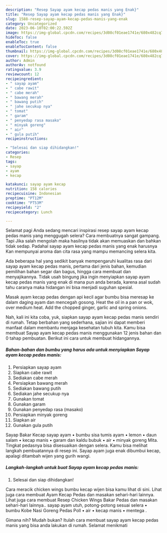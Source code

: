 ```yaml
---
description: "Resep Sayap ayam kecap pedas manis yang Enak}"
title: "Resep Sayap ayam kecap pedas manis yang Enak}"
slug: 1588-resep-sayap-ayam-kecap-pedas-manis-yang-enak
category: Uncategorized
date: 2023-06-10T02:00:22.592Z
image: https://img-global.cpcdn.com/recipes/3d08cf01eae1741e/680x482cq70/sayap-ayam-kecap-pedas-manis-foto-resep-utama.jpg
hideToc: false
enableToc: true
enableTocContent: false
thumbnail: https://img-global.cpcdn.com/recipes/3d08cf01eae1741e/680x482cq70/sayap-ayam-kecap-pedas-manis-foto-resep-utama.jpg
cover: https://img-global.cpcdn.com/recipes/3d08cf01eae1741e/680x482cq70/sayap-ayam-kecap-pedas-manis-foto-resep-utama.jpg
author: Admin
authorAv: notfound
ratingvalue: 3.9
reviewcount: 12
recipeingredient:
- " sayap ayam"
- " cabe rawit"
- " cabe merah"
- " bawang merah"
- " bawang putih"
- " jahe secukup nya"
- " tomat"
- " garam"
- " penyedap rasa masako"
- " minyak goreng"
- " air"
- " gula putih"
recipeinstructions:

- "Selesai dan siap dihidangkan!"
categories:
- Resep
tags:
- sayap
- ayam
- kecap

katakunci: sayap ayam kecap 
nutrition: 158 calories
recipecuisine: Indonesian
preptime: "PT12M"
cooktime: "PT53M"
recipeyield: "2"
recipecategory: Lunch

---
```



Selamat pagi Anda sedang mencari inspirasi resep sayap ayam kecap pedas manis yang menggugah selera? Cara membuatnya sangat gampang. Tapi Jika salah mengolah maka hasilnya tidak akan memuaskan dan bahkan tidak sedap. Padahal sayap ayam kecap pedas manis yang enak harusnya Kan mempunyai aroma dan cita rasa yang mampu memancing selera kita.


Ada beberapa hal yang sedikit banyak mempengaruhi kualitas rasa dari sayap ayam kecap pedas manis, pertama dari jenis bahan, kemudian pemilihan bahan segar dan bagus, hingga cara membuat dan menyajikannya. Tidak usah bingung jika ingin menyiapkan sayap ayam kecap pedas manis yang enak di mana pun anda berada, karena asal sudah tahu caranya maka hidangan ini bisa menjadi suguhan spesial.

Masak ayam kecap pedas dengan api kecil agar bumbu bisa meresap ke dalam daging ayam dan mencegah gosong. Heat the oil in a pan or wok, over medium heat. Add the chopped ginger, garlic and spring onions.


Nah, kali ini kita coba, yuk, siapkan sayap ayam kecap pedas manis sendiri di rumah. Tetap berbahan yang sederhana, sajian ini dapat memberi manfaat dalam membantu menjaga kesehatan tubuh kita. Kamu bisa membuat Sayap ayam kecap pedas manis menggunakan 12 jenis bahan dan 0 tahap pembuatan. Berikut ini cara untuk membuat hidangannya.

<!--inarticleads1-->

##### Bahan-bahan dan bumbu yang harus ada untuk menyiapkan Sayap ayam kecap pedas manis:

1. Persiapkan  sayap ayam
1. Siapkan  cabe rawit
1. Sediakan  cabe merah
1. Persiapkan  bawang merah
1. Sediakan  bawang putih
1. Sediakan  jahe secukup nya
1. Gunakan  tomat
1. Gunakan  garam
1. Gunakan  penyedap rasa (masako)
1. Persiapkan  minyak goreng
1. Siapkan  air
1. Gunakan  gula putih


Sayap Bakar Kecap sayap ayam • bumbu sisa tumis ayam • lemon • daun salam • kecap manis • garam dan kaldu bubuk • air • minyak goreng Mita. Tingkat pedasnya bisa disesuaikan dengan selera. Kamu bisa melihat langkah pembuatannya di resep ini. Sayap ayam juga enak dibumbui kecap, apalagi ditambah wijen yang gurih wangi. 

<!--inarticleads2-->

##### Langkah-langkah untuk buat Sayap ayam kecap pedas manis:


1. Selesai dan siap dihidangkan!

Cara meracik chicken wings bumbu kecap wijen bisa kamu lihat di sini. Lihat juga cara membuat Ayam Kecap Pedas dan masakan sehari-hari lainnya. Lihat juga cara membuat Resep Chicken Wings Bakar Pedas dan masakan sehari-hari lainnya.. sayap ayam utuh, potong-potong sesuai selera • bumbu Kobe Nasi Goreng Pedas Poll • air • kecap manis • mentega . 

Gimana nih? Mudah bukan? Itulah cara membuat sayap ayam kecap pedas manis yang bisa anda lakukan di rumah. Selamat menikmati
